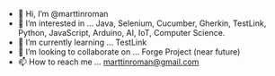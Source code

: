 - 👋 Hi, I’m @marttinroman
- 👀 I’m interested in ... Java, Selenium, Cucumber, Gherkin, TestLink, Python, JavaScript, Arduino, AI, IoT, Computer Science.
- 🌱 I’m currently learning ... TestLink
- 💞️ I’m looking to collaborate on ... Forge Project (near future)
- 📫 How to reach me ... marttinroman@gmail.com

<!---
marttinroman/marttinroman is a ✨ special ✨ repository because its `README.md` (this file) appears on your GitHub profile.
You can click the Preview link to take a look at your changes.
--->

